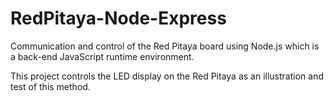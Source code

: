 # RedPitaya-Node-Express
Communication and control of the Red Pitaya board using Node.js which is a back-end JavaScript runtime environment.

This project controls the LED display on the Red Pitaya as an illustration and test of this method.


